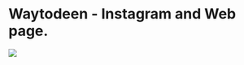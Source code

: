 # Waytodeen - Instagram and Web page.

<img src="https://www.jbfolio.tech/images/works/waytodeen.png" >
